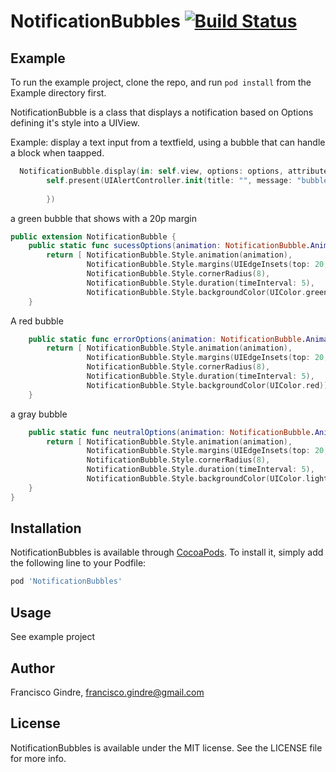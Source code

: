 # NotificationBubbles [![Build Status](https://travis-ci.com/pacu/NotificationBubbles.svg?branch=master)](https://travis-ci.com/pacu/NotificationBubbles)

## Example

To run the example project, clone the repo, and run `pod install` from the Example directory first.

NotificationBubble is a class that displays a notification based on Options defining it's style into a UIView.

Example: display a text input from a textfield, using a bubble that can handle a block when taapped. 
``` swift
  NotificationBubble.display(in: self.view, options: options, attributedText: NSAttributedString(string: self.textField.text ?? ""), handleTap: {
        self.present(UIAlertController.init(title: "", message: "bubble tapped", preferredStyle: UIAlertController.Style.alert), animated: true, completion: nil)
    
        })
```

a green bubble that shows with a 20p margin
``` swift
public extension NotificationBubble {
    public static func sucessOptions(animation: NotificationBubble.Animation) -> [NotificationBubble.Style] {
        return [ NotificationBubble.Style.animation(animation),
                 NotificationBubble.Style.margins(UIEdgeInsets(top: 20, left: 0, bottom: 0, right: 0)),
                 NotificationBubble.Style.cornerRadius(8),
                 NotificationBubble.Style.duration(timeInterval: 5),
                 NotificationBubble.Style.backgroundColor(UIColor.green)]
    }
```

A red bubble 
``` swift
    public static func errorOptions(animation: NotificationBubble.Animation) -> [NotificationBubble.Style] {
        return [ NotificationBubble.Style.animation(animation),
                 NotificationBubble.Style.margins(UIEdgeInsets(top: 20, left: 0, bottom: 0, right: 0)),
                 NotificationBubble.Style.cornerRadius(8),
                 NotificationBubble.Style.duration(timeInterval: 5),
                 NotificationBubble.Style.backgroundColor(UIColor.red)]
    }
```
a gray bubble
``` swift
    public static func neutralOptions(animation: NotificationBubble.Animation) -> [NotificationBubble.Style] {
        return [ NotificationBubble.Style.animation(animation),
                 NotificationBubble.Style.margins(UIEdgeInsets(top: 20, left: 0, bottom: 0, right: 0)),
                 NotificationBubble.Style.cornerRadius(8),
                 NotificationBubble.Style.duration(timeInterval: 5),
                 NotificationBubble.Style.backgroundColor(UIColor.lightGray)]
    }
}
```

## Installation

NotificationBubbles is available through [CocoaPods](https://cocoapods.org). To install
it, simply add the following line to your Podfile:

```ruby
pod 'NotificationBubbles'
```

## Usage
See example project
## Author

Francisco Gindre, francisco.gindre@gmail.com

## License

NotificationBubbles is available under the MIT license. See the LICENSE file for more info.
